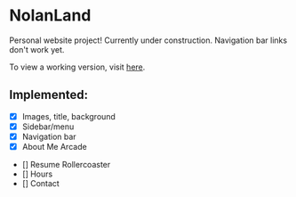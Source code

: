 # NolanLand

Personal website project! Currently under construction. Navigation bar links don't work yet.

To view a working version, visit [here](https://nshaff3r.github.io/NolanLand/).

## Implemented:

- [x] Images, title, background
- [x] Sidebar/menu
- [x] Navigation bar
- [x] About Me Arcade
- [] Resume Rollercoaster
- [] Hours
- [] Contact